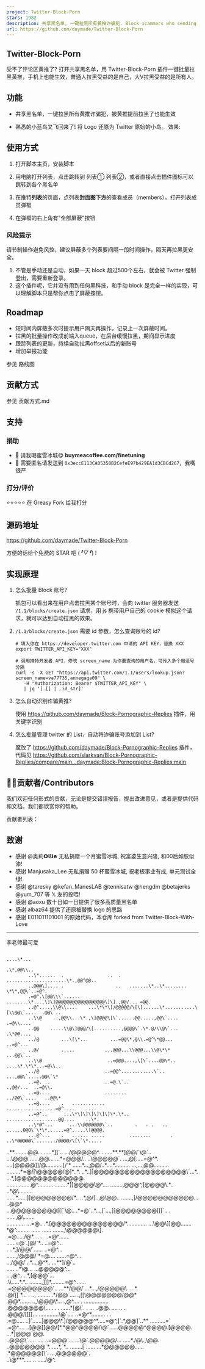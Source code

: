 ```yaml
---
project: Twitter-Block-Porn
stars: 1982
description: 共享黑名单, 一键拉黑所有黄推诈骗犯. Block scammers who sending fake porn comments, and help you improve your experience using Twitter.
url: https://github.com/daymade/Twitter-Block-Porn
---
```


Twitter-Block-Porn
------------------

受不了评论区黄推了? 打开共享黑名单，用 Twitter-Block-Porn 插件一键批量拉黑黄推，手机上也能生效，普通人拉黑受益的是自己，大V拉黑受益的是所有人。

功能
--

-   共享黑名单，一键拉黑所有黄推诈骗犯，被黄推提前拉黑了也能生效
    
-   熟悉的小蓝鸟又飞回来了! 将 Logo 还原为 Twitter 原始的小鸟。 效果:
    

使用方式
----

1.  打开脚本主页，安装脚本
    
2.  用电脑打开列表，点击跳转到 列表① 列表②，或者直接点击插件图标可以跳转到各个黑名单
    
3.  在推特**列表**的页面，点列表**封面图下方**的查看成员（members），打开列表成员弹框
    
4.  在弹框的右上角有"全部屏蔽"按钮
    

### 风险提示

请节制操作避免风控，建议屏蔽多个列表要间隔一段时间操作，隔天再拉黑更安全。

1.  不管是手动还是自动，如果一天 block 超过500个左右，就会被 Twitter 强制登出，需要重新登录。
2.  这个插件呢，它并没有用到任何黑科技，和手动 block 是完全一样的实现，可以理解脚本只是帮你点击了屏蔽按钮。

Roadmap
-------

-   短时间内屏蔽多次时提示用户隔天再操作，记录上一次屏蔽时间。
-   拉黑的批量操作改成前端入queue，在后台缓慢拉黑，期间显示进度
-   跟踪列表的更新，持续自动拉黑offset以后的新账号
-   增加举报功能

参见 路线图

贡献方式
----

参见 贡献方式.md

支持
--

### 捐助

-   💝 请我喝蜜雪冰城😋 **buymeacoffee.com/finetuning**
-   👤 需要匿名请发送到 `0x3eccE113CA05350B2CefeE97b429EA1d3CBCd267`，我嘴很严

### 打分/评价

⭐⭐⭐⭐⭐ 在 Greasy Fork 给我打分

源码地址
----

https://github.com/daymade/Twitter-Block-Porn

方便的话给个免费的 STAR 吧 (_╹▽╹_) !

实现原理
----

1.  怎么批量 Block 账号?
    
    抓包可以看出来在用户点击拉黑某个账号时，会向 twitter 服务器发送 `/1.1/blocks/create.json` 请求，用 js 携带用户自己的 cookie 模拟这个请求，就可以达到自动拉黑的效果。
    
2.  `/1.1/blocks/create.json` 需要 id 参数，怎么查询账号的 id?
    
    ```
    # 填入你在 https://developer.twitter.com 申请的 API KEY，替换 XXX
    export TWITTER_API_KEY="XXX"
    
    # 调用推特开发者 API，修改 screen_name 为你要查询的用户名，可传入多个用逗号分隔
    curl -s -X GET "https://api.twitter.com/1.1/users/lookup.json?screen_name=va77735,annegaga09" \
       -H "Authorization: Bearer $TWITTER_API_KEY" \
       | jq '[.[] | .id_str]'
    ```
    
3.  怎么自动识别诈骗黄推?
    
    使用 https://github.com/daymade/Block-Pornographic-Replies 插件，用关键字识别
    
4.  怎么批量管理 twitter 的 List，自动将诈骗账号添加到 List?
    
    魔改了 https://github.com/daymade/Block-Pornographic-Replies 插件，代码见 https://github.com/slarkvan/Block-Pornographic-Replies/compare/main...daymade:Block-Pornographic-Replies:main
    

👨‍💻贡献者/Contributors
---------------------

我们欢迎任何形式的贡献，无论是提交错误报告，提出改进意见，或者是提供代码和文档。我们都欣赏你的帮助。

贡献者列表：

致谢
--

-   感谢 @奥莉𝗢𝗹𝗹𝗶𝗲 无私捐赠一个月蜜雪冰城, 祝富婆生意兴隆, 和00后如胶似漆!
-   感谢 Manjusaka\_Lee 无私捐赠 50 杯蜜雪冰城, 祝老板事业有成, 单元测试全绿!
-   感谢 @taresky @kefan\_ManesLAB @tennisatw @hengdm @betajerks @yum\_707 等 𝕏 友的投喂!
-   感谢 @aoxu 数十日如一日提供了很多高质量黑名单
-   感谢 albaz64 提供了还原被替换 logo 的思路
-   感谢 E011011101001 的原始代码，本仓库 forked from Twitter-Block-With-Love

* * *

李老师最可爱

                                                                                                   
                                                                                                   
                                                                        ....\*...                   
                                                                        .\*,@@\\..                   
            ..\*......  .                ..  .   ......................\*.,@@^@@..                   
            .,@@@\].... .                   ..   .......\*..\*........ \*\*,@@\`..=@^.                   
            .=@^.\[@@\\\`......    ........\*...,\]\]@@@@@@@@@@@@@@@@@@\]\].,@@/... =@@.                   
            ..@^....,\\@\\....    ...\*\*\]/@@@@@/\[\[......\*...........\[\\@@\`....  .@@\`..                 
            ..\\@    ..,@@\\...\*.,\]@@@@\[\`......@@.....,@@\`....                .=@\\....               
            ..@@    .....\\@\]@@@/\[..........,@@@@\`.\*.@/\\@\`...                .\*@@....               
            ../@        ...\[\*...        ...=@@\*,@\\.=@^\*@@...                ..=@^...               
            ..@/        .....           ...@@@...\\@@@...\\@\*\*                ...@@\`..               
            ..\\@                        ..=@@@....,\[\`....@@\*..      ....\*.\*\*...=@\\..               
            ../@                        ..=@@^............\`..       ...,@@\`.....@@\`\*               
            ..=@. ..                    ..=@.\`..                    .,@@/...  ..=@\\.               
            ..=@....                    ........                  ../@@\`....   ..@@\*               
            ..=@....    .   ............                       ..................=@^....    ....   
            ..=@^..      ...\*\]\]\]\]\]\]\*.\*..                       ...................@@....    ..\*.   
            ..\*@^...      ...\\@@@@@@@\`..        .   . .   ..    .....,O@O\`\*\*......=@^....,\]@@@@.   
            ...@^...    .   ...... .....         ........       . ..\*@@@@@\`......./@@@@/\[\`\*.....   
  ..\*\*.........@@...   .....\*\]\]\`..            .../@@@@@^. .         .....\*\*.\*\*\]@@/\`\\@\`..           
 ...\\@@@\`......@@...   ...\*=@@@/..             ..\\@@@@@\`.               ...,@\[.....=@^\*.           
    ....\[@@@@\]\]/@...........\[/\`\*        ......\*...,@@/..\*....\*..........    ...,...,@@..........   
     .........\*=@/\[\\@@@@@/@\]\*..\*.       ..\*..\]\]@@@@@@@@@@@@@@@@@@\\\`...\*.    ...\*,\[@@@@@@@@@@@@@.   
................@^.......... ........\*\]\]@@@@\\@^.... ........,@@@^,\[@@@@\\.\*..      ..\*@\\.........   
 ......\*......\]\]@@@@@@@@/\*..    ..\*,@/\[..,@\\@@..    .......,\]/@@@@@@@@@@@...       ..@@\*           
...@@@@@@@@@\[\[\[\`\\@..            .\*=@\`..\*...,\[\`...,\]\]@@@@@@@@\[\[\[\`..           . ......,@\\.......    
............ ...=@..            .\*.\[@@@@@@@@@@@@@@/\*.............            ...\\@@\\\]\]@@.......    
                \*@^.........        ......  ......                            .......,\\@@@@@@\\\].   
                .=@...../@\*.         ..                                          .. ..=@^.......   
           ......=@\`.\]@/\`\*..                                                        ..=@^...       
          . ..\*,\]/@@/\`......                                                        ..=@^...       
    ......,/@@@/\`\*=@....                                                        ......=@^. .       
    ..,/@@/\`..\*...,@^\*..                                                        ...\*\*\]/@\`..        
     .....      ..\*\\@...                                                        ...@@@@@^...       
                ...,@^..                                                        ..\*,\[@@@\`...       
                   .\\\\.....\*.\*..                                ........,\]\]\]\*.........=@^.......   
                   .=@@@@@@@@\`..                                ...\*\*/@@/\`...\*...,/@@@@@\\.....\*.   
                    .@/\[\[\`\*... .            ..,\`........        .\*/@@\`....      .,\[\[\\@@@@@@@/@@\*   
                    .@@\*.......             ..,\\@@@\\\*...        .,@^....   .    ................   
                    .@@@@@@@\\...   .    . . ......\*\[@\\\`. . ... ..@@.    ....  ..            ..     
                    .@@@/\[\[\[\[...        .............\\@\`....  ..=@^\*.........               .  .   
                    .=@.....    ..\]\`......\]@@@\\\*.\]/@@@@@^\*.....=@^,\]\`.\*,@@\]\`..\*\*    ..........=\`   
                    .=@^....    ..\[@@\]\]@@/\[\*.\*@@^@@@@/\\@\`......@@@@@^@@@@.\[@@@@.    ...\*\]@@@\`@@.   
                    ..@@@\\\`.....    ....     ..=@@@\`...     ...\\@\`.@@@@@/...    .....\*./@\\.,\\@@.   
                    ..@@@@@@@\`\*.            ....\*,\`\*..      ........\[\`......    ...\*@@@@@@......   
                    .\*@@@@@@\[\\\`.                                                ...,@@@@@@\`.       
                    ..\\@\*\*\*.....                                                .. ...../@^.
